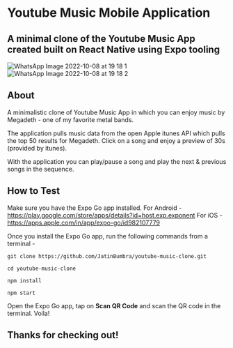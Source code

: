 # Youtube Music Mobile Application

## A minimal clone of the Youtube Music App created built on React Native using Expo tooling
![WhatsApp Image 2022-10-08 at 19 18 1](https://user-images.githubusercontent.com/56374584/194710951-aeb3a23a-59a8-4044-b9b5-0683465e7609.png)
![WhatsApp Image 2022-10-08 at 19 18 2](https://user-images.githubusercontent.com/56374584/194710968-18d63952-9dcb-40b0-a9e5-b1ff1c9d7f3f.png)


## About
A minimalistic clone of Youtube Music App in which you can enjoy music by Megadeth - one of my favorite metal bands.

The application pulls music data from the open Apple itunes API which pulls the top 50 results for Megadeth. Click on a song and enjoy a preview of 30s (provided by itunes).

With the application you can play/pause a song and play the next & previous songs in the sequence.


## How to Test
Make sure you have the Expo Go app installed. 
For Android - https://play.google.com/store/apps/details?id=host.exp.exponent
For iOS - https://apps.apple.com/in/app/expo-go/id982107779

Once you install the Expo Go app, run the following commands from a terminal -
```
git clone https://github.com/JatinBumbra/youtube-music-clone.git
```
```
cd youtube-music-clone
```
```
npm install
```
```
npm start
```

Open the Expo Go app, tap on **Scan QR Code** and scan the QR code in the terminal. Voila!


## Thanks for checking out!
